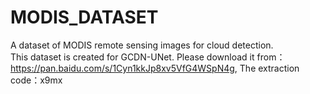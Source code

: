 # MODIS_DATASET
A dataset of MODIS remote sensing images for cloud detection.  
This dataset is created for GCDN-UNet. Please download it from： 
https://pan.baidu.com/s/1Cyn1kkJp8xv5VfG4WSpN4g, The extraction code：x9mx
